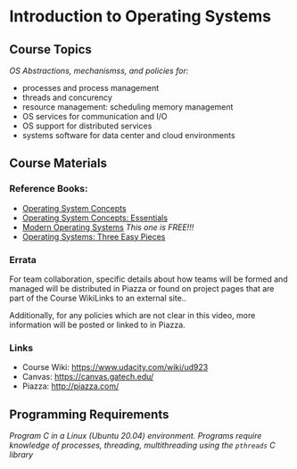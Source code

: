# Introduction to Operating Systems

## Course Topics

*OS Abstractions, mechanismss, and policies for:*
- processes and process management
- threads and concurency
- resource management: scheduling memory management
- OS services for communication and I/O
- OS support for distributed services
- systems software for data center and cloud environments

## Course Materials

### Reference Books:

- [Operating System Concepts](http://www.amazon.com/Operating-System-Concepts-Abraham-Silberschatz/dp/1118063333/ref=dp_ob_title_bk)
- [Operating System Concepts: Essentials](http://www.amazon.com/Operating-Concepts-Essentials-Abraham-Silberschatz/dp/1118804929/ref=sr_1_1?s=books&ie=UTF8&qid=1415311059&sr=1-1&keywords=operating+system+concepts+essentials)
- [Modern Operating Systems](http://www.amazon.com/Modern-Operating-Systems-4th-Edition/dp/013359162X/ref=dp_ob_title_bk)
*This one is FREE!!!*
- [Operating Systems: Three Easy Pieces](http://pages.cs.wisc.edu/~remzi/OSTEP/)

### Errata
For team collaboration, specific details about how teams will be formed and managed will be distributed in Piazza or found on project pages that are part of the Course WikiLinks to an external site..

Additionally, for any policies which are not clear in this video, more information will be posted or linked to in Piazza.

### Links

- Course Wiki: https://www.udacity.com/wiki/ud923
- Canvas: https://canvas.gatech.edu/
- Piazza: http://piazza.com/

## Programming Requirements

*Program C in a Linux (Ubuntu 20.04) environment. Programs require knowledge of processes, threading, multithreading using the `pthreads` C library*
